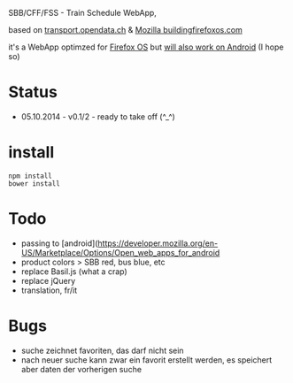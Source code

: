 SBB/CFF/FSS - Train Schedule WebApp, 

based on [transport.opendata.ch](http://transport.opendata.ch) & [Mozilla buildingfirefoxos.com](http://buildingfirefoxos.com/building-blocks)

it's a WebApp optimzed for [Firefox OS](https://www.mozilla.org/de/firefox/os/) but [will also work on Android](https://hacks.mozilla.org/2014/06/firefox-os-apps-run-on-android/) (I hope so)


# Status

* 05.10.2014 - v0.1/2 - ready to take off (^_^) 

# install

```
npm install
bower install
```

# Todo

* passing to [android](https://developer.mozilla.org/en-US/Marketplace/Options/Open_web_apps_for_android
* product colors > SBB red, bus blue, etc
* replace Basil.js (what a crap)
* replace jQuery
* translation, fr/it

# Bugs

* suche zeichnet favoriten, das darf nicht sein
* nach neuer suche kann zwar ein favorit erstellt werden, es speichert aber daten der vorherigen suche

